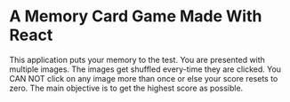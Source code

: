 # A Memory Card Game Made With React  
This application puts your memory to the test. You are presented with multiple images. The images get shuffled every-time they are clicked. You CAN NOT click on any image more than once or else your score resets to zero. The main objective is to get the highest score as possible.